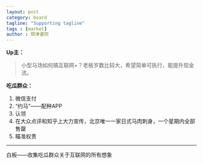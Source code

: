 ```yaml
---
layout: post
category: board
tagline: "Supporting tagline"
tags : [market]
author : 問津書院
---
```


**Up主：**

> 小型马场如何搞互联网+？老板岁数比较大，希望简单可执行，能提升现金流。

**吃瓜群众：**

1. 微信支付
2. “约马”——配种APP
3. 认领
4. 在大众点评和知乎上大力宣传，北京唯一一家日式马肉刺身，一个星期内全部售罄
5. 瞄准权贵

---

白板——收集吃瓜群众关于互联网的所有想象
